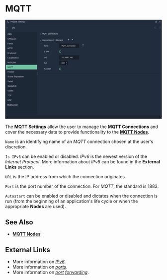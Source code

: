 # MQTT

![The Project Settings MQTT Attributes.](../../.gitbook/assets/projsettsmqtt20241.png)

The **MQTT Settings** allow the user to manage the **MQTT Connections** and cover the necessary data to provide functionality to the [**MQTT Nodes**](../../toolbox/communication/mqtt/README.md).

`Name` is an identifying name of an _MQTT_ connection chosen at the user's discretion.

`Is IPv6` can be enabled or disabled. _IPv6_ is the newest version of the _Internet Protocol_. More information about _IPv6_ can be found in the **External Links** section.

`URL` is the IP address from which the connection originates.

`Port` is the port number of the connection. For _MQTT_, the standard is 1883.

`Autostart` can be enabled or disabled and dictates when the connection is run (from the beginning of an application's life cycle or when the appropriate **Nodes** are used).

## See Also

* [**MQTT Nodes**](../../toolbox/communication/mqtt/README.md)

## External Links

* More information on [_IPv6_](https://en.wikipedia.org/wiki/IPv6).
* More information on [_ports_](https://en.wikipedia.org/wiki/Port\_\(computer\_networking\)).
* More information on [_port forwarding_](https://en.wikipedia.org/wiki/Port\_forwarding).
